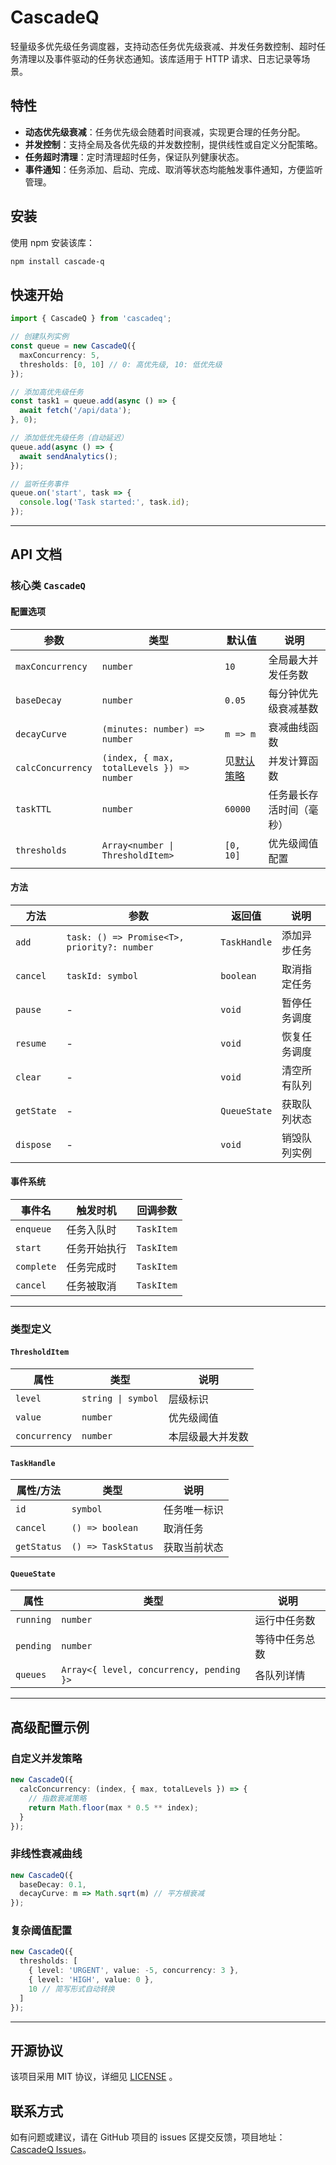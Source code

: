 # CascadeQ

轻量级多优先级任务调度器，支持动态任务优先级衰减、并发任务数控制、超时任务清理以及事件驱动的任务状态通知。该库适用于 HTTP 请求、日志记录等场景。

## 特性

- **动态优先级衰减**：任务优先级会随着时间衰减，实现更合理的任务分配。
- **并发控制**：支持全局及各优先级的并发数控制，提供线性或自定义分配策略。
- **任务超时清理**：定时清理超时任务，保证队列健康状态。
- **事件通知**：任务添加、启动、完成、取消等状态均能触发事件通知，方便监听管理。

## 安装

使用 npm 安装该库：

```bash
npm install cascade-q
```

## 快速开始

```typescript
import { CascadeQ } from 'cascadeq';

// 创建队列实例
const queue = new CascadeQ({
  maxConcurrency: 5,
  thresholds: [0, 10] // 0: 高优先级, 10: 低优先级
});

// 添加高优先级任务
const task1 = queue.add(async () => {
  await fetch('/api/data');
}, 0);

// 添加低优先级任务（自动延迟）
queue.add(async () => {
  await sendAnalytics();
});

// 监听任务事件
queue.on('start', task => {
  console.log('Task started:', task.id);
});
```

---

## API 文档

### 核心类 `CascadeQ`

#### 配置选项

| 参数              | 类型                                      | 默认值                       | 说明                     |
| ----------------- | ----------------------------------------- | ---------------------------- | ------------------------ |
| `maxConcurrency`  | `number`                                  | `10`                         | 全局最大并发任务数       |
| `baseDecay`       | `number`                                  | `0.05`                       | 每分钟优先级衰减基数     |
| `decayCurve`      | `(minutes: number) => number`             | `m => m`                     | 衰减曲线函数             |
| `calcConcurrency` | `(index, { max, totalLevels }) => number` | 见[默认策略](src/default.ts) | 并发计算函数             |
| `taskTTL`         | `number`                                  | `60000`                      | 任务最长存活时间（毫秒） |
| `thresholds`      | `Array<number \| ThresholdItem>`          | `[0, 10]`                    | 优先级阈值配置           |

#### 方法

| 方法       | 参数                                        | 返回值       | 说明         |
| ---------- | ------------------------------------------- | ------------ | ------------ |
| `add`      | `task: () => Promise<T>, priority?: number` | `TaskHandle` | 添加异步任务 |
| `cancel`   | `taskId: symbol`                            | `boolean`    | 取消指定任务 |
| `pause`    | -                                           | `void`       | 暂停任务调度 |
| `resume`   | -                                           | `void`       | 恢复任务调度 |
| `clear`    | -                                           | `void`       | 清空所有队列 |
| `getState` | -                                           | `QueueState` | 获取队列状态 |
| `dispose`  | -                                           | `void`       | 销毁队列实例 |

#### 事件系统

| 事件名     | 触发时机     | 回调参数   |
| ---------- | ------------ | ---------- |
| `enqueue`  | 任务入队时   | `TaskItem` |
| `start`    | 任务开始执行 | `TaskItem` |
| `complete` | 任务完成时   | `TaskItem` |
| `cancel`   | 任务被取消   | `TaskItem` |

---

### 类型定义

#### `ThresholdItem`

| 属性          | 类型               | 说明             |
| ------------- | ------------------ | ---------------- |
| `level`       | `string \| symbol` | 层级标识         |
| `value`       | `number`           | 优先级阈值       |
| `concurrency` | `number`           | 本层级最大并发数 |

#### `TaskHandle`

| 属性/方法   | 类型               | 说明         |
| ----------- | ------------------ | ------------ |
| `id`        | `symbol`           | 任务唯一标识 |
| `cancel`    | `() => boolean`    | 取消任务     |
| `getStatus` | `() => TaskStatus` | 获取当前状态 |

#### `QueueState`

| 属性      | 类型                                     | 说明           |
| --------- | ---------------------------------------- | -------------- |
| `running` | `number`                                 | 运行中任务数   |
| `pending` | `number`                                 | 等待中任务总数 |
| `queues`  | `Array<{ level, concurrency, pending }>` | 各队列详情     |

---

## 高级配置示例

### 自定义并发策略

```typescript
new CascadeQ({
  calcConcurrency: (index, { max, totalLevels }) => {
    // 指数衰减策略
    return Math.floor(max * 0.5 ** index);
  }
});
```

### 非线性衰减曲线

```typescript
new CascadeQ({
  baseDecay: 0.1,
  decayCurve: m => Math.sqrt(m) // 平方根衰减
});
```

### 复杂阈值配置

```typescript
new CascadeQ({
  thresholds: [
    { level: 'URGENT', value: -5, concurrency: 3 },
    { level: 'HIGH', value: 0 },
    10 // 简写形式自动转换
  ]
});
```

---

## 开源协议

该项目采用 MIT 协议，详细见 [LICENSE](LICENSE) 。

## 联系方式

如有问题或建议，请在 GitHub 项目的 issues 区提交反馈，项目地址：[CascadeQ Issues](https://github.com/ee-azura/cascade-q/issues)。
